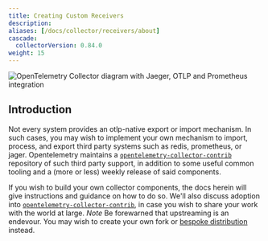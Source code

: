 ```yaml
---
title: Creating Custom Receivers
description:
aliases: [/docs/collector/receivers/about]
cascade:
  collectorVersion: 0.84.0
weight: 15
---
```


<!-- TODO hughesjj see how cascade works here, think it just auto inserts those keys to top level of this and subsequent docs -->

![OpenTelemetry Collector diagram with Jaeger, OTLP and Prometheus integration](img/otel-collector.svg)

## Introduction

Not every system provides an otlp-native export or import mechanism. In such
cases, you may wish to implement your own mechanism to import, process, and
export third party systems such as redis, prometheus, or jager. Opentelemetry
maintains a
[`opentelemetry-collector-contrib`](https://google.com/open-telemetry/opentelemetry-collector-contrib)
repository of such third party support, in addition to some useful common
tooling and a (more or less) weekly release of said components.

If you wish to build your own collector components, the docs herein will give
instructions and guidance on how to do so.  We'll also discuss adoption into
[`opentelemetry-collector-contrib`](https://github.com/open-telemetry/opentelemetry-collector-contrib), in case you wish to share your work with the world at large.
*Note* Be forewarned that upstreaming is an endevour.  You may wish to create your own fork or [bespoke distribution](https://github.com/open-telemetry/opentelemetry-collector-contrib/blob/main/cmd/mdatagen/statusdata.go#L21) instead.
